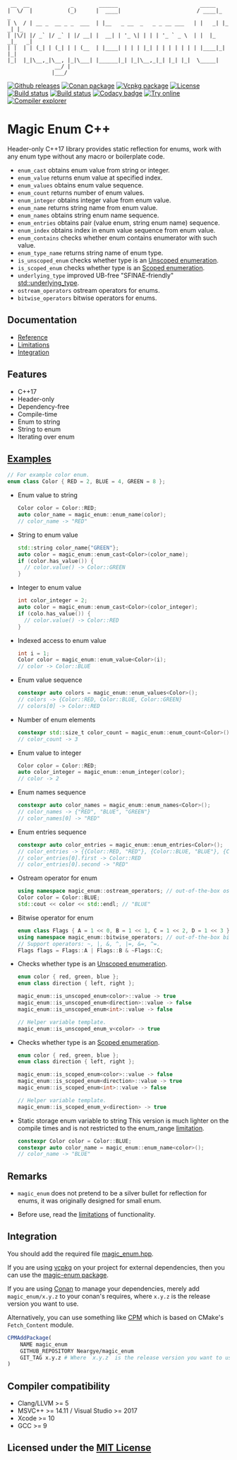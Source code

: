 ```text
 __  __             _        ______                          _____
|  \/  |           (_)      |  ____|                        / ____|_     _
| \  / | __ _  __ _ _  ___  | |__   _ __  _   _ _ __ ___   | |   _| |_ _| |_
| |\/| |/ _` |/ _` | |/ __| |  __| | '_ \| | | | '_ ` _ \  | |  |_   _|_   _|
| |  | | (_| | (_| | | (__  | |____| | | | |_| | | | | | | | |____|_|   |_|
|_|  |_|\__,_|\__, |_|\___| |______|_| |_|\__,_|_| |_| |_|  \_____|
               __/ |
              |___/
```

[![Github releases](https://img.shields.io/github/release/Neargye/magic_enum.svg)](https://github.com/Neargye/magic_enum/releases)
[![Conan package](https://img.shields.io/badge/Conan-package-blueviolet)](https://conan.io/center/magic_enum/0.6.6)
[![Vcpkg package](https://img.shields.io/badge/Vcpkg-package-blueviolet)](https://github.com/microsoft/vcpkg/tree/master/ports/magic-enum)
[![License](https://img.shields.io/github/license/Neargye/magic_enum.svg)](LICENSE)
[![Build status](https://travis-ci.org/Neargye/magic_enum.svg?branch=master)](https://travis-ci.org/Neargye/magic_enum)
[![Build status](https://ci.appveyor.com/api/projects/status/0rpr966p9ssrvwu3/branch/master?svg=true)](https://ci.appveyor.com/project/Neargye/magic-enum-hf8vk/branch/master)
[![Codacy badge](https://api.codacy.com/project/badge/Grade/64d04f150af14c3e8bd1090057b68538)](https://www.codacy.com/app/Neargye/magic_enum?utm_source=github.com&amp;utm_medium=referral&amp;utm_content=Neargye/magic_enum&amp;utm_campaign=Badge_Grade)
[![Try online](https://img.shields.io/badge/try-online-blue.svg)](https://wandbox.org/permlink/oS0BT35SSQMCqYle)
[![Compiler explorer](https://img.shields.io/badge/compiler_explorer-online-blue.svg)](https://godbolt.org/z/BxfmsH)

# Magic Enum C++

Header-only C++17 library provides static reflection for enums, work with any enum type without any macro or boilerplate code.

* `enum_cast` obtains enum value from string or integer.
* `enum_value` returns enum value at specified index.
* `enum_values` obtains enum value sequence.
* `enum_count` returns number of enum values.
* `enum_integer` obtains integer value from enum value.
* `enum_name` returns string name from enum value.
* `enum_names` obtains string enum name sequence.
* `enum_entries` obtains pair (value enum, string enum name) sequence.
* `enum_index` obtains index in enum value sequence from enum value.
* `enum_contains` checks whether enum contains enumerator with such value.
* `enum_type_name` returns string name of enum type.
* `is_unscoped_enum` checks whether type is an [Unscoped enumeration](https://en.cppreference.com/w/cpp/language/enum#Unscoped_enumeration).
* `is_scoped_enum` checks whether type is an [Scoped enumeration](https://en.cppreference.com/w/cpp/language/enum#Scoped_enumerations).
* `underlying_type` improved UB-free "SFINAE-friendly" [std::underlying_type](https://en.cppreference.com/w/cpp/types/underlying_type).
* `ostream_operators` ostream operators for enums.
* `bitwise_operators` bitwise operators for enums.

## Documentation

* [Reference](doc/reference.md)
* [Limitations](doc/limitations.md)
* [Integration](#Integration)

## Features

* C++17
* Header-only
* Dependency-free
* Compile-time
* Enum to string
* String to enum
* Iterating over enum

## [Examples](example/example.cpp)

```cpp
// For example color enum.
enum class Color { RED = 2, BLUE = 4, GREEN = 8 };
```

* Enum value to string

  ```cpp
  Color color = Color::RED;
  auto color_name = magic_enum::enum_name(color);
  // color_name -> "RED"
  ```

* String to enum value

  ```cpp
  std::string color_name{"GREEN"};
  auto color = magic_enum::enum_cast<Color>(color_name);
  if (color.has_value()) {
    // color.value() -> Color::GREEN
  }
  ```

* Integer to enum value

  ```cpp
  int color_integer = 2;
  auto color = magic_enum::enum_cast<Color>(color_integer);
  if (colo.has_value()) {
    // color.value() -> Color::RED
  }
  ```

* Indexed access to enum value

  ```cpp
  int i = 1;
  Color color = magic_enum::enum_value<Color>(i);
  // color -> Color::BLUE
  ```

* Enum value sequence

  ```cpp
  constexpr auto colors = magic_enum::enum_values<Color>();
  // colors -> {Color::RED, Color::BLUE, Color::GREEN}
  // colors[0] -> Color::RED
  ```

* Number of enum elements

  ```cpp
  constexpr std::size_t color_count = magic_enum::enum_count<Color>();
  // color_count -> 3
  ```

* Enum value to integer

  ```cpp
  Color color = Color::RED;
  auto color_integer = magic_enum::enum_integer(color);
  // color -> 2
  ```

* Enum names sequence

  ```cpp
  constexpr auto color_names = magic_enum::enum_names<Color>();
  // color_names -> {"RED", "BLUE", "GREEN"}
  // color_names[0] -> "RED"
  ```

* Enum entries sequence

  ```cpp
  constexpr auto color_entries = magic_enum::enum_entries<Color>();
  // color_entries -> {{Color::RED, "RED"}, {Color::BLUE, "BLUE"}, {Color::GREEN, "GREEN"}}
  // color_entries[0].first -> Color::RED
  // color_entries[0].second -> "RED"
  ```

* Ostream operator for enum

  ```cpp
  using namespace magic_enum::ostream_operators; // out-of-the-box ostream operators for enums.
  Color color = Color::BLUE;
  std::cout << color << std::endl; // "BLUE"
  ```

* Bitwise operator for enum

  ```cpp
  enum class Flags { A = 1 << 0, B = 1 << 1, C = 1 << 2, D = 1 << 3 };
  using namespace magic_enum::bitwise_operators; // out-of-the-box bitwise operators for enums.
  // Support operators: ~, |, &, ^, |=, &=, ^=.
  Flags flags = Flags::A | Flags::B & ~Flags::C;
  ```

* Checks whether type is an [Unscoped enumeration](https://en.cppreference.com/w/cpp/language/enum#Unscoped_enumeration).

  ```cpp
  enum color { red, green, blue };
  enum class direction { left, right };

  magic_enum::is_unscoped_enum<color>::value -> true
  magic_enum::is_unscoped_enum<direction>::value -> false
  magic_enum::is_unscoped_enum<int>::value -> false

  // Helper variable template.
  magic_enum::is_unscoped_enum_v<color> -> true
  ```

* Checks whether type is an [Scoped enumeration](https://en.cppreference.com/w/cpp/language/enum#Scoped_enumerations).

  ```cpp
  enum color { red, green, blue };
  enum class direction { left, right };

  magic_enum::is_scoped_enum<color>::value -> false
  magic_enum::is_scoped_enum<direction>::value -> true
  magic_enum::is_scoped_enum<int>::value -> false

  // Helper variable template.
  magic_enum::is_scoped_enum_v<direction> -> true
  ```

* Static storage enum variable to string
  This version is much lighter on the compile times and is not restricted to the enum_range [limitation](doc/limitations.md).

  ```cpp
  constexpr Color color = Color::BLUE;
  constexpr auto color_name = magic_enum::enum_name<color>();
  // color_name -> "BLUE"
  ```

## Remarks

* `magic_enum` does not pretend to be a silver bullet for reflection for enums, it was originally designed for small enum.

* Before use, read the [limitations](doc/limitations.md) of functionality.

## Integration

You should add the required file [magic_enum.hpp](include/magic_enum.hpp).

If you are using [vcpkg](https://github.com/Microsoft/vcpkg/) on your project for external dependencies, then you can use the [magic-enum package](https://github.com/microsoft/vcpkg/tree/master/ports/magic-enum).

If you are using [Conan](https://www.conan.io/) to manage your dependencies, merely add `magic_enum/x.y.z` to your conan's requires, where `x.y.z` is the release version you want to use.

Alternatively, you can use something like [CPM](https://github.com/TheLartians/CPM) which is based on CMake's `Fetch_Content` module.

```cmake
CPMAddPackage(
    NAME magic_enum
    GITHUB_REPOSITORY Neargye/magic_enum
    GIT_TAG x.y.z # Where `x.y.z` is the release version you want to use.
)
```

## Compiler compatibility

* Clang/LLVM >= 5
* MSVC++ >= 14.11 / Visual Studio >= 2017
* Xcode >= 10
* GCC >= 9

## Licensed under the [MIT License](LICENSE)
